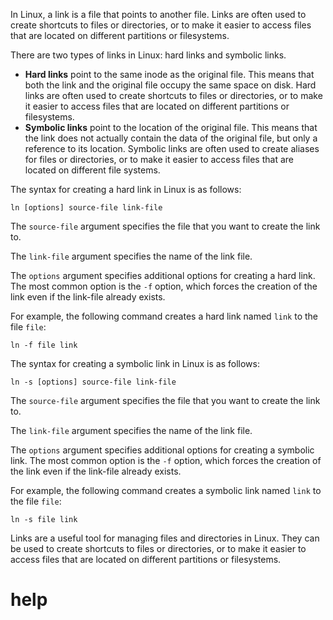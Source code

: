 In Linux, a link is a file that points to another file. Links are often used to create shortcuts to files or directories, or to make it easier to access files that are located on different partitions or filesystems.

There are two types of links in Linux: hard links and symbolic links.

* **Hard links** point to the same inode as the original file. This means that both the link and the original file occupy the same space on disk. Hard links are often used to create shortcuts to files or directories, or to make it easier to access files that are located on different partitions or filesystems.
* **Symbolic links** point to the location of the original file. This means that the link does not actually contain the data of the original file, but only a reference to its location. Symbolic links are often used to create aliases for files or directories, or to make it easier to access files that are located on different file systems.

The syntax for creating a hard link in Linux is as follows:

```
ln [options] source-file link-file
```

The `source-file` argument specifies the file that you want to create the link to.

The `link-file` argument specifies the name of the link file.

The `options` argument specifies additional options for creating a hard link. The most common option is the `-f` option, which forces the creation of the link even if the link-file already exists.

For example, the following command creates a hard link named `link` to the file `file`:

```
ln -f file link
```

The syntax for creating a symbolic link in Linux is as follows:

```
ln -s [options] source-file link-file
```

The `source-file` argument specifies the file that you want to create the link to.

The `link-file` argument specifies the name of the link file.

The `options` argument specifies additional options for creating a symbolic link. The most common option is the `-f` option, which forces the creation of the link even if the link-file already exists.

For example, the following command creates a symbolic link named `link` to the file `file`:

```
ln -s file link
```

Links are a useful tool for managing files and directories in Linux. They can be used to create shortcuts to files or directories, or to make it easier to access files that are located on different partitions or filesystems.




# help 

```

```
